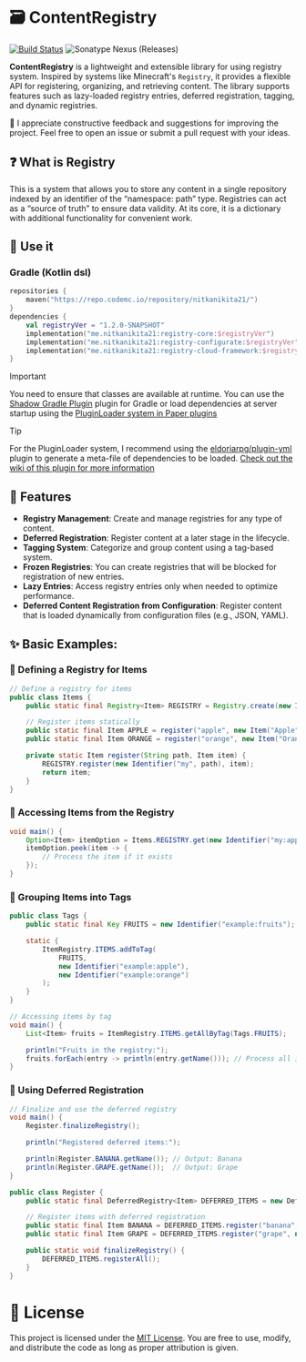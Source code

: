 # 🗃️ ContentRegistry
[![Build Status](https://ci.codemc.io/job/nitkanikita21/job/ContentRegistry/badge/icon)](https://ci.codemc.io/job/nitkanikita21/job/ContentRegistry/)
![Sonatype Nexus (Releases)](https://img.shields.io/nexus/r/me.nitkanikita21/registry-core?server=https%3A%2F%2Frepo.codemc.io)

**ContentRegistry** is a lightweight and extensible library for using registry system. Inspired by systems like
Minecraft's `Registry`, it provides a flexible API for registering, organizing, and retrieving content. The library
supports features such as lazy-loaded registry entries, deferred registration, tagging, and dynamic registries.

🙂 I appreciate constructive feedback and suggestions for improving the project. Feel free to open an issue or submit a
pull request with your ideas.

## ❓ What is Registry

This is a system that allows you to store any content in a single repository indexed by an identifier of the “namespace:
path” type. Registries can act as a “source of truth” to ensure data validity. At its core, it is a dictionary with
additional functionality for convenient work.

## 📌 Use it

### Gradle (Kotlin dsl)

```kt
repositories {
    maven("https://repo.codemc.io/repository/nitkanikita21/")
}
dependencies {
    val registryVer = "1.2.0-SNAPSHOT"
    implementation("me.nitkanikita21:registry-core:$registryVer")
    implementation("me.nitkanikita21:registry-configurate:$registryVer") // SpongePowered/Configurate integration
    implementation("me.nitkanikita21:registry-cloud-framework:$registryVer") // Cloud Command Framework integration
}
```

> [!IMPORTANT]  
> You need to ensure that classes are available at runtime. You can use
> the [Shadow Gradle Plugin](https://gradleup.com/shadow/) plugin for Gradle or load
> dependencies at server startup using
> the [PluginLoader system in Paper plugins](https://docs.papermc.io/paper/dev/getting-started/paper-plugins#loaders)

> [!TIP]
> For the PluginLoader system, I recommend using the [eldoriarpg/plugin-yml](https://github.com/eldoriarpg/plugin-yml) plugin to generate a meta-file of
> dependencies to be loaded. [Check out the wiki of this plugin for more information](https://github.com/eldoriarpg/plugin-yml/wiki/Plugin-Libraries-JSON)

## 🧩 Features

* **Registry Management**: Create and manage registries for any type of content.
* **Deferred Registration**: Register content at a later stage in the lifecycle.
* **Tagging System**: Categorize and group content using a tag-based system.
* **Frozen Registries**: You can create registries that will be blocked for registration of new entries.
* **Lazy Entries**: Access registry entries only when needed to optimize performance.
* **Deferred Content Registration from Configuration**: Register content that is loaded dynamically from
  configuration files (e.g., JSON, YAML).

## ✨ Basic Examples:

### 🔹 Defining a Registry for Items

```java
// Define a registry for items
public class Items {
    public static final Registry<Item> REGISTRY = Registry.create(new Identifier("my:items"));

    // Register items statically
    public static final Item APPLE = register("apple", new Item("Apple"));
    public static final Item ORANGE = register("orange", new Item("Orange"));

    private static Item register(String path, Item item) {
        REGISTRY.register(new Identifier("my", path), item);
        return item;
    }
}
```

### 🔹 Accessing Items from the Registry

```java
void main() {
    Option<Item> itemOption = Items.REGISTRY.get(new Identifier("my:apple")); // vavr option
    itemOption.peek(item -> {
        // Process the item if it exists
    });
}
```

### 🔹 Grouping Items into Tags

```java
public class Tags {
    public static final Key FRUITS = new Identifier("example:fruits");

    static {
        ItemRegistry.ITEMS.addToTag(
            FRUITS,
            new Identifier("example:apple"),
            new Identifier("example:orange")
        );
    }
}

// Accessing items by tag
void main() {
    List<Item> fruits = ItemRegistry.ITEMS.getAllByTag(Tags.FRUITS);

    println("Fruits in the registry:");
    fruits.forEach(entry -> println(entry.getName())); // Process all items with tag FRUIT
}
```

### 🔹 Using Deferred Registration

```java
// Finalize and use the deferred registry
void main() {
    Register.finalizeRegistry();

    println("Registered deferred items:");

    println(Register.BANANA.getName()); // Output: Banana
    println(Register.GRAPE.getName());  // Output: Grape
}

public class Register {
    public static final DeferredRegistry<Item> DEFERRED_ITEMS = new DeferredRegistry<>("my", ItemRegistry.ITEMS);

    // Register items with deferred registration
    public static final Item BANANA = DEFERRED_ITEMS.register("banana", new Item("Banana"));
    public static final Item GRAPE = DEFERRED_ITEMS.register("grape", new Item("Grape"));

    public static void finalizeRegistry() {
        DEFERRED_ITEMS.registerAll();
    }
}
```

# 📜 License

This project is licensed under the [MIT License](./LICENSE). You are free to use, modify, and distribute the code as
long as proper attribution is given. 

